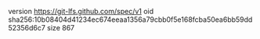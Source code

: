 version https://git-lfs.github.com/spec/v1
oid sha256:10b08404d41234ec674eeaa1356a79cbb0f5e168fcba50ea6bb59dd52356d6c7
size 867
